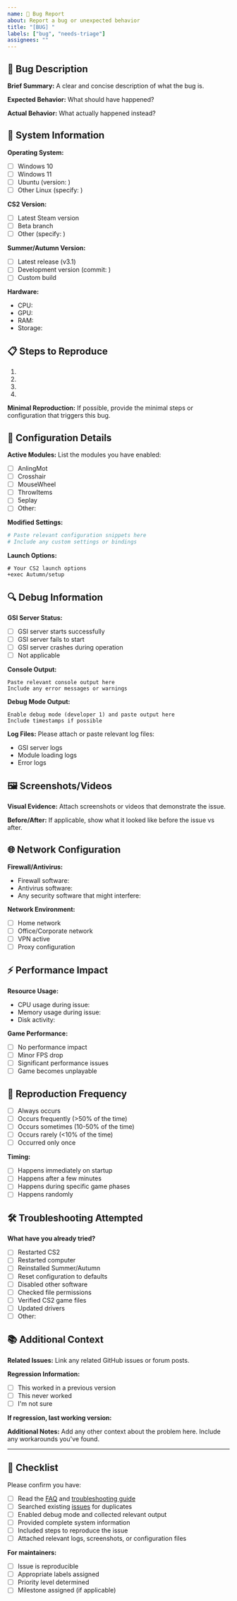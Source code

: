 ```yaml
---
name: 🐛 Bug Report
about: Report a bug or unexpected behavior
title: "[BUG] "
labels: ["bug", "needs-triage"]
assignees: ""
---
```


## 🐛 Bug Description

**Brief Summary:**
A clear and concise description of what the bug is.

**Expected Behavior:**
What should have happened?

**Actual Behavior:**
What actually happened instead?

## 🔧 System Information

**Operating System:**

- [ ] Windows 10
- [ ] Windows 11
- [ ] Ubuntu (version: )
- [ ] Other Linux (specify: )

**CS2 Version:**

- [ ] Latest Steam version
- [ ] Beta branch
- [ ] Other (specify: )

**Summer/Autumn Version:**

- [ ] Latest release (v3.1)
- [ ] Development version (commit: )
- [ ] Custom build

**Hardware:**

- CPU:
- GPU:
- RAM:
- Storage:

## 📋 Steps to Reproduce

1.
2.
3.
4.

**Minimal Reproduction:**
If possible, provide the minimal steps or configuration that triggers this bug.

## 📁 Configuration Details

**Active Modules:**
List the modules you have enabled:

- [ ] AnlingMot
- [ ] Crosshair
- [ ] MouseWheel
- [ ] ThrowItems
- [ ] 5eplay
- [ ] Other:

**Modified Settings:**

```cfg
# Paste relevant configuration snippets here
# Include any custom settings or bindings
```

**Launch Options:**

```
# Your CS2 launch options
+exec Autumn/setup
```

## 🔍 Debug Information

**GSI Server Status:**

- [ ] GSI server starts successfully
- [ ] GSI server fails to start
- [ ] GSI server crashes during operation
- [ ] Not applicable

**Console Output:**

```
Paste relevant console output here
Include any error messages or warnings
```

**Debug Mode Output:**

```
Enable debug mode (developer 1) and paste output here
Include timestamps if possible
```

**Log Files:**
Please attach or paste relevant log files:

- GSI server logs
- Module loading logs
- Error logs

## 🖼️ Screenshots/Videos

**Visual Evidence:**
Attach screenshots or videos that demonstrate the issue.

**Before/After:**
If applicable, show what it looked like before the issue vs after.

## 🌐 Network Configuration

**Firewall/Antivirus:**

- Firewall software:
- Antivirus software:
- Any security software that might interfere:

**Network Environment:**

- [ ] Home network
- [ ] Office/Corporate network
- [ ] VPN active
- [ ] Proxy configuration

## ⚡ Performance Impact

**Resource Usage:**

- CPU usage during issue:
- Memory usage during issue:
- Disk activity:

**Game Performance:**

- [ ] No performance impact
- [ ] Minor FPS drop
- [ ] Significant performance issues
- [ ] Game becomes unplayable

## 🔄 Reproduction Frequency

- [ ] Always occurs
- [ ] Occurs frequently (>50% of the time)
- [ ] Occurs sometimes (10-50% of the time)
- [ ] Occurs rarely (<10% of the time)
- [ ] Occurred only once

**Timing:**

- [ ] Happens immediately on startup
- [ ] Happens after a few minutes
- [ ] Happens during specific game phases
- [ ] Happens randomly

## 🛠️ Troubleshooting Attempted

**What have you already tried?**

- [ ] Restarted CS2
- [ ] Restarted computer
- [ ] Reinstalled Summer/Autumn
- [ ] Reset configuration to defaults
- [ ] Disabled other software
- [ ] Checked file permissions
- [ ] Verified CS2 game files
- [ ] Updated drivers
- [ ] Other:

## 📚 Additional Context

**Related Issues:**
Link any related GitHub issues or forum posts.

**Regression Information:**

- [ ] This worked in a previous version
- [ ] This never worked
- [ ] I'm not sure

**If regression, last working version:**

**Additional Notes:**
Add any other context about the problem here.
Include any workarounds you've found.

---

## 📝 Checklist

Please confirm you have:

- [ ] Read the [FAQ](../../README.md#faq--troubleshooting) and [troubleshooting guide](../../docs/CONTRIBUTING.md#testing-guidelines)
- [ ] Searched existing [issues](https://github.com/neKamita/Summer/issues) for duplicates
- [ ] Enabled debug mode and collected relevant output
- [ ] Provided complete system information
- [ ] Included steps to reproduce the issue
- [ ] Attached relevant logs, screenshots, or configuration files

**For maintainers:**

- [ ] Issue is reproducible
- [ ] Appropriate labels assigned
- [ ] Priority level determined
- [ ] Milestone assigned (if applicable)